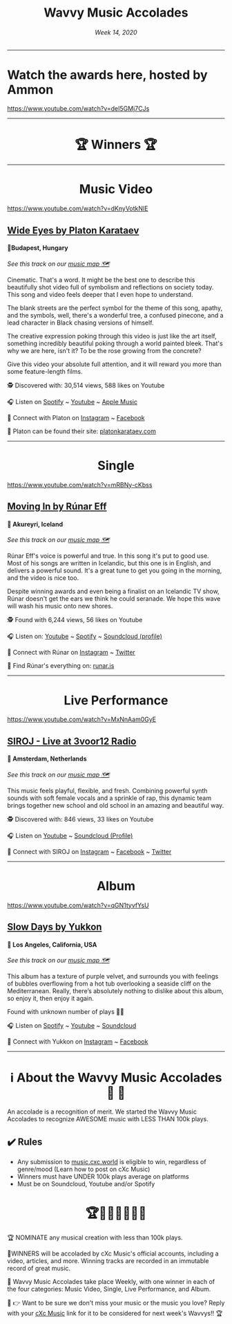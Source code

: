 
# <center> **Wavvy Music Accolades**</center> 
###### <center> Week 14, 2020</center> 

<hr>

# Watch the awards here, hosted by Ammon
https://www.youtube.com/watch?v=deI5GMj7CJs

<hr>

# <center>🏆 Winners 🏆 </center>

<hr>

#  <center> **Music Video**</center> 

https://www.youtube.com/watch?v=dKnyVotkNlE

## [Wide Eyes by Platon Karataev](https://www.music.cxc.world/?locLat=47.489&locLng=19.073&zoom=12&id=1110)
#### 📍Budapest, Hungary
*See this track on our [music map 🗺️](https://www.music.cxc.world/?locLat=47.489&locLng=19.073&zoom=12&id=1110)*
</center>
Cinematic. That's a word. It might be the best one to describe this beautifully shot video full of symbolism and reflections on society today. This song and video feels deeper that I even hope to understand. 

The blank streets are the perfect symbol for the theme of this song, apathy, and the symbols, well, there's a wonderful tree, a confused pinecone, and a lead character in Black chasing versions of himself. 

The creative expression poking through this video is just like the art itself, something incredibly beautiful poking through a world painted bleek. That's why we are here, isn't it? To be the rose growing from the concrete?

Give this video your absolute full attention, and it will reward you more than some feature-length films. 

🕵 Discovered with: 30,514 views, 588 likes on Youtube

🎧 Listen on [Spotify](https://open.spotify.com/track/0v13cvggQszU5ofCjWQ57f) ~ [Youtube](https://www.youtube.com/watch?v=dKnyVotkNlE) ~ [Apple Music](https://music.apple.com/ca/album/wide-eyes-single/1503823782)

💫 Connect with Platon on [Instagram](https://www.instagram.com/platonkrtv/) ~ [Facebook](https://www.facebook.com/platonkrtv/) 

🔗 Platon can be found their site: [platonkarataev.com](https://platonkarataev.com/)

<hr>


#  <center> **Single**</center> 

https://www.youtube.com/watch?v=mRBNy-cKbss


## [Moving In by Rúnar Eff ](https://www.music.cxc.world/?locLat=65.658&locLng=-18.052&zoom=10&id=1109)
#### 📍 Akureyri, Iceland

*See this track on our [music map 🗺️](https://www.music.cxc.world/?locLat=65.658&locLng=-18.052&zoom=10&id=1109)*

</center>

Rúnar Eff's voice is powerful and true. In this song it's put to good use. Most of his songs are written in Icelandic, but this one is in English, and delivers a powerful sound. It's a great tune to get you going in the morning, and the video is nice too.

Despite winning awards and even being a finalist on an Icelandic TV show, Rúnar doesn't get the ears we think he could seranade. We hope this wave will wash his music onto new shores.


🕵 Found with 6,244 views, 56 likes on Youtube

🎧 Listen on: [Youtube](https://www.youtube.com/watch?v=mRBNy-cKbss) ~ [Spotify](https://open.spotify.com/track/0wka90XFc1gpazjbmuibYC) ~ [Soundcloud (profile)](https://soundcloud.com/runar-eff)


💫 Connect with Rúnar on [Instagram](https://www.instagram.com//) ~ [Twitter](https://twitter.com//)



🔗 Find Rúnar's everything on: [runar.is](https://runar.is/)

<hr>

#  <center>**Live Performance**</center>
https://www.youtube.com/watch?v=MxNnAam0GyE
## [SIROJ - Live at 3voor12 Radio](https://www.music.cxc.world/?locLat=52.365&locLng=4.991&zoom=12&id=1108)
#### 📍 Amsterdam, Netherlands

*See this track on our [music map 🗺️](https://www.music.cxc.world/?locLat=52.365&locLng=4.991&zoom=12&id=1108)*

</center>
This music feels playful, flexible, and fresh. Combining powerful synth sounds with soft female vocals and a sprinkle of rap, this dynamic team brings together new school and old school in an amazing and beautiful way.


🕵 Discovered with: 846 views, 33 likes on Youtube

🎧 Listen on [Youtube](https://www.youtube.com/watch?v=DnN7unNBBOo) ~ [Soundcloud (Profile)](https://soundcloud.com/akasiroj)

💫 Connect with SIROJ on [Instagram](https://www.instagram.com/akasiroj/) ~ [Facebook](https://www.facebook.com/akaSIROJ/) ~ [Twitter](https://twitter.com/akasiroj)


<hr>

#  <center>**Album**</center>

https://www.youtube.com/watch?v=qGN1tyvfYsU

## [Slow Days by Yukkon](https://www.music.cxc.world/?locLat=33.979&locLng=-118.126&zoom=10&id=1107)

#### 📍 Los Angeles, California, USA 
 *See this track on our [music map 🗺️](https://www.music.cxc.world/?locLat=33.979&locLng=-118.126&zoom=10&id=1107)*
 
</center>

This album has a texture of purple velvet, and surrounds you with feelings of bubbles overflowing from a hot tub overlooking a seaside cliff on the Mediterranean. Really, there’s absolutely nothing to dislike about this album, so enjoy it, then enjoy it again.



Found with unknown number of plays 🤷‍♂️ 

🎧 Listen on [Spotify](https://open.spotify.com/album/6T3Ratrb1V06FcBR26CKGH) ~ [Youtube](https://www.youtube.com/watch?v=qGN1tyvfYsU)  ~ [Soundcloud](https://soundcloud.com/yukkonmusic/sets/slow-days)

💫 Connect with Yukkon on [Instagram](https://www.instagram.com/yukkonmusic/) ~ [Facebook](https://facebook.com/yukkonofficial/)

<hr>

# <center>ℹ️ About the Wavvy Music Accolades🕺 🌊 </center>

An accolade is a recognition of merit. We started the Wavvy Music Accolades to recognize AWESOME music with LESS THAN 100k plays.


## ✔️ Rules
- Any submission to [music.cxc.world](https://music.cxc.world) is eligible to win, regardless of genre/mood (Learn how to post on cXc Music)
- Winners must have UNDER 100k plays average on platforms
- Must be on Soundcloud, Youtube and/or Spotify


#  <center>🏆🥇🎼🎶🎵🏅🎊</center>


🏆 NOMINATE any musical creation with less than 100k plays.

🥇WINNERS will be accoladed by cXc Music's official accounts, including a video, articles, and more. Winning tracks are recorded in an immutable record of great music. 

🌊 Wavvy Music Accolades take place Weekly, with one winner in each of the four categories: Music Video, Single, Live Performance, and Album.



🔑 👉 Want to be sure we don't miss your music or the music you love? Reply with your [cXc Music](https://music.cxc.world) link for it to be considered for next week's Wavvys!! 🏆
<!--stackedit_data:
eyJoaXN0b3J5IjpbMTc2MjczNDI5MV19
-->